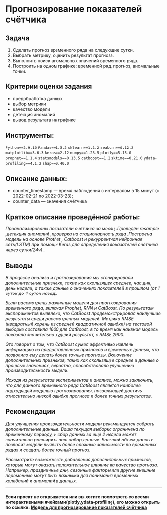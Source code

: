 # Прогнозирование показателей счётчика

## Задача 

1. Сделать прогноз временного ряда на следующие сутки. 
2. Выбрать метрику, оценить результат прогноза. 
3. Выполнить поиск аномальных значений временного ряда.
4. Построить на одном графике: временной ряд, прогноз, аномальные точки. 

## Критерии оценки задания

- предобработка данных
- выбор метрики
- качество модели
- детекция аномалий
- вывод результата на графике

## Инструменты:
`Python==3.9.16`
`Pandas==1.5.3`
`sklearn==1.2.2`
`seaborn==0.12.2`
`matplotlib==3.6.3`
`keras==2.12`
`numpy==1.23.5`
`plotly==5.15.0`
`prophet==1.1.4`
`statsmodels==0.13.5`
`catboost==1.2`
`sktime==0.21.0`
`ydata-profiling==4.1.2`
`shap==0.40.0`

## Описание данных:

- counter_timestamp — время наблюдения с интервалом в 15 минут (с 2022-02-21 по 2022-03-23);
- counter_data — значения счётчика 

## Краткое описание проведённой работы:
<i> 
Проанализированы показатели счётчика за месяц .Проведён resample ,детекция аномалий ,проверка на стационарность ряда .Построена модель на основе Prothet , Catboost и рекуррентная нейронная сеть(LSTM) при помощи Keras для определения показателей счётчика через сутки(24ч) .</i>

## Выводы
<i>В процессе анализа и прогнозирования мы сгенерировали дополнительные признаки, такие как скользящее среднее, час дня, день недели, а также данные о значениях показателей в прошлом (от 1 суток до 4 суток назад).

Были рассмотрены различные модели для прогнозирования временного ряда, включая Prophet, RNN и CatBoost. По результатам экспериментов выявлено, что CatBoost продемонстрировал наилучшие результаты среди рассмотренных моделей. Метрика RMSE (квадратный корень из средней квадратичной ошибки) на тестовой выборке составила 1600 для CatBoost, в то время как наивная модель показала значительно худший результат, с RMSE 2900.

Это говорит о том, что CatBoost сумел эффективно извлечь информацию из предоставленных признаков и временных данных, что позволило ему делать более точные прогнозы. Включение дополнительных признаков, таких как скользящее среднее и данные о прошлых значениях, вероятно, способствовало улучшению производительности модели.

Исходя из результатов экспериментов и анализа, можно заключить, что для данного временного ряда CatBoost является наиболее подходящей моделью прогнозирования, позволяющей достичь относительно низкой ошибки прогноза и более точных результатов.</i>

## Рекомендации
<i>Для улучшения производительности модели рекомендуется собрать дополнительные данные. Ваша текущая выборка ограничена по временному периоду, и сбор данных за ещё 2 недели может значительно расширить ваш набор данных. Больший объем данных позволит модели выявить более сложные зависимости во временных рядах и создать более точный прогноз.

Рассмотрите возможность добавления дополнительных признаков, которые могут оказать положительное влияние на качество прогноза. Например, праздничные дни, сезонные факторы или другие внешние переменные могут быть важными для понимания временных колебаний и аномалий в данных.
</i>

---

#### Если проект не открывается или вы хотите посмотреть со всеми интерактивными ячейками(plotly,ydata-profiling), его можно открыть по ссылке: <a href='https://nbviewer.org/github/verydirtyhands/test_counter/blob/main/test_task/t1f.ipynb'>Модель для прогнозирование показателей счётчика</a>
